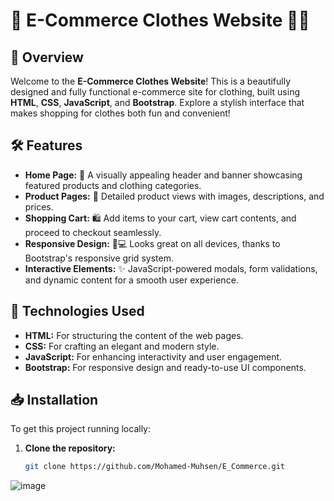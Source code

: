 # 🎉 E-Commerce Clothes Website 👗👚

## 🌟 Overview

Welcome to the **E-Commerce Clothes Website**! This is a beautifully designed and fully functional e-commerce site for clothing, built using **HTML**, **CSS**, **JavaScript**, and **Bootstrap**. Explore a stylish interface that makes shopping for clothes both fun and convenient!

## 🛠️ Features

- **Home Page:** 🎨 A visually appealing header and banner showcasing featured products and clothing categories.
- **Product Pages:** 🛒 Detailed product views with images, descriptions, and prices.
- **Shopping Cart:** 🛍️ Add items to your cart, view cart contents, and proceed to checkout seamlessly.
- **Responsive Design:** 📱💻 Looks great on all devices, thanks to Bootstrap's responsive grid system.
- **Interactive Elements:** ✨ JavaScript-powered modals, form validations, and dynamic content for a smooth user experience.

## 🚀 Technologies Used

- **HTML:** For structuring the content of the web pages.
- **CSS:** For crafting an elegant and modern style.
- **JavaScript:** For enhancing interactivity and user engagement.
- **Bootstrap:** For responsive design and ready-to-use UI components.

## 📥 Installation

To get this project running locally:

1. **Clone the repository:**
   ```bash
   git clone https://github.com/Mohamed-Muhsen/E_Commerce.git


![image](https://github.com/user-attachments/assets/c52b82b4-f24c-444a-af4a-3d0ac986fda6)

